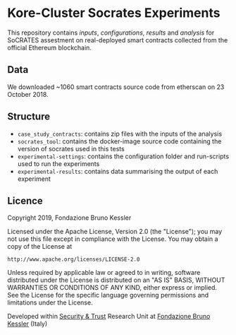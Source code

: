 # Kore-Cluster Socrates Experiments

This repository contains *inputs*, *configurations*, *results* and *analysis* for SoCRATES assestment on real-deployed smart contracts collected from the official Ethereum blockchain.

## Data
We downloaded ~1060 smart contracts source code from etherscan on 23 October 2018.

## Structure

- `case_study_contracts`: contains zip files with the inputs of the analysis
- `socrates_tool`: contains the docker-image source code containing the version of socrates used in this tests
- `experimental-settings`: contains the configuration folder and run-scripts used to run the experiments
- `experimental-results`: contains data summarising the output of each experiment


## Licence
Copyright 2019, Fondazione Bruno Kessler

Licensed under the Apache License, Version 2.0 (the "License");
you may not use this file except in compliance with the License.
You may obtain a copy of the License at

    http://www.apache.org/licenses/LICENSE-2.0

Unless required by applicable law or agreed to in writing, software
distributed under the License is distributed on an "AS IS" BASIS,
WITHOUT WARRANTIES OR CONDITIONS OF ANY KIND, either express or implied.
See the License for the specific language governing permissions and
limitations under the License.

Developed within [Security & Trust](https://st.fbk.eu) Research Unit at [Fondazione Bruno Kessler](https://www.fbk.eu/en/) (Italy)